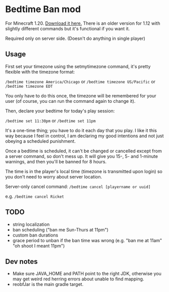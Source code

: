 Bedtime Ban mod
===
For Minecraft 1.20. [Download it here.](https://github.com/Ricket/bedtimeban/releases/latest) There is an older version for 1.12 with slightly different commands but it's functional if you want it.

Required only on server side. (Doesn't do anything in single player)

Usage
---

First set your timezone using the setmytimezone command, it's pretty flexible with the timezone format:

`/bedtime timezone America/Chicago`
or
`/bedtime timezone US/Pacific`
or
`/bedtime timezone EDT`

You only have to do this once, the timezone will be remembered for your user (of course, you can run the command again to change it).

Then, declare your bedtime for today's play session:

`/bedtime set 11:30pm`
or
`/bedtime set 11pm`

It's a one-time thing; you have to do it each day that you play. I like it this way because I feel in control, I am declaring my good intentions and not just obeying a scheduled punishment.

Once a bedtime is scheduled, it can't be changed or cancelled except from a server command, so don't mess up. It will give you 15-, 5- and 1-minute warnings, and then you'll be banned for 8 hours.

The time is in the player's local time (timezone is transmitted upon login) so you don't need to worry about server location.

Server-only cancel command: `/bedtime cancel [playername or uuid]`

e.g. `/bedtime cancel Ricket`

TODO
---

* string localization
* ban scheduling ("ban me Sun-Thurs at 11pm")
* custom ban durations
* grace period to unban if the ban time was wrong (e.g. "ban me at 11am" "oh shoot I meant 11pm")


Dev notes
---

* Make sure JAVA_HOME and PATH point to the right JDK, otherwise you may get weird red herring errors about unable to find mapping.
* reobfJar is the main gradle target.
